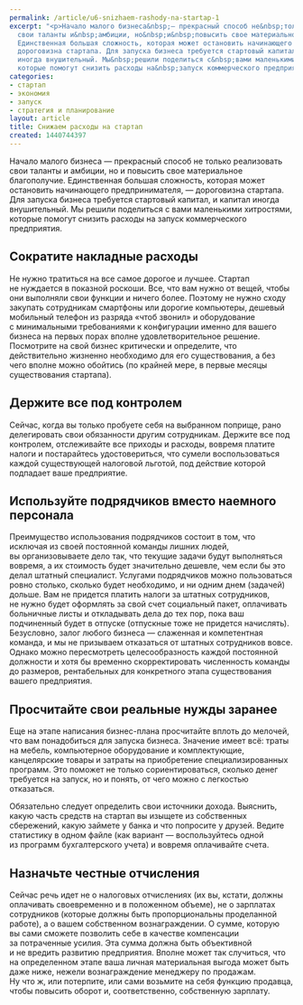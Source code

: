 ```yaml
---
permalink: /article/u6-snizhaem-rashody-na-startap-1
excerpt: "<p>Начало малого бизнеса&nbsp;— прекрасный способ не&nbsp;только реализовать
  свои таланты и&nbsp;амбиции, но&nbsp;и&nbsp;повысить свое материальное благополучие.
  Единственная большая сложность, которая может остановить начинающего предпринимателя,&nbsp;—
  дороговизна стартапа. Для запуска бизнеса требуется стартовый капитал, и&nbsp;капитал
  иногда внушительный. Мы&nbsp;решили поделиться с&nbsp;вами маленькими хитростями,
  которые помогут снизить расходы на&nbsp;запуск коммерческого предприятия. </p>"
categories:
- стартап
- экономия
- запуск
- стратегия и планирование
layout: article
title: Снижаем расходы на стартап
created: 1440744397
---
```

<p>Начало малого бизнеса&nbsp;— прекрасный способ не&nbsp;только реализовать свои таланты и&nbsp;амбиции, но&nbsp;и&nbsp;повысить свое материальное благополучие. Единственная большая сложность, которая может остановить начинающего предпринимателя,&nbsp;— дороговизна стартапа. Для запуска бизнеса требуется стартовый капитал, и&nbsp;капитал иногда внушительный. Мы&nbsp;решили поделиться с&nbsp;вами маленькими хитростями, которые помогут снизить расходы на&nbsp;запуск коммерческого предприятия. </p>
<h2>Сократите накладные расходы</h2>
<p>Не&nbsp;нужно тратиться на&nbsp;все самое дорогое и&nbsp;лучшее. Стартап не&nbsp;нуждается в&nbsp;показной роскоши. Все, что вам нужно от&nbsp;вещей, чтобы они выполняли свои функции и&nbsp;ничего более. Поэтому не&nbsp;нужно сходу закупать сотрудникам смартфоны или дорогие компьютеры, дешевый мобильный телефон из&nbsp;разряда «чтоб звонил» и&nbsp;оборудование с&nbsp;минимальными требованиями к&nbsp;конфигурации именно для вашего бизнеса на&nbsp;первых порах вполне удовлетворительное решение. Посмотрите на&nbsp;свой бизнес критически и&nbsp;определите, что действительно жизненно необходимо для его существования, а&nbsp;без чего вполне можно обойтись (по&nbsp;крайней мере, в&nbsp;первые месяцы существования стартапа).</p>
<h2>Держите все под контролем</h2>
<p>Сейчас, когда вы&nbsp;только пробуете себя на&nbsp;выбранном поприще, рано делегировать свои обязанности другим сотрудникам. Держите все под контролем, отслеживайте все приходы и&nbsp;расходы, вовремя платите налоги и&nbsp;постарайтесь удостовериться, что сумели воспользоваться каждой существующей налоговой льготой, под действие которой подпадает ваше предприятие. </p>
<h2>Используйте подрядчиков вместо наемного персонала</h2>
<p>Преимущество использования подрядчиков состоит в&nbsp;том, что исключая из&nbsp;своей постоянной команды лишних людей, вы&nbsp;организовываете дело так, что текущие задачи будут выполняться вовремя, а&nbsp;их&nbsp;стоимость будет значительно дешевле, чем если&nbsp;бы это делал штатный специалист. Услугами подрядчиков можно пользоваться ровно столько, сколько будет необходимо, и&nbsp;ни&nbsp;одним днем (задачей) дольше. Вам не&nbsp;придется платить налоги за&nbsp;штатных сотрудников, не&nbsp;нужно будет оформлять за&nbsp;свой счет социальный пакет, оплачивать больничные листы и&nbsp;откладывать дела до&nbsp;тех пор, пока ваш подчиненный будет в&nbsp;отпуске (отпускные тоже не&nbsp;придется начислять). Безусловно, залог любого бизнеса&nbsp;— слаженная и&nbsp;компетентная команда, и&nbsp;мы&nbsp;не&nbsp;призываем отказаться от&nbsp;штатных сотрудников вовсе. Однако можно пересмотреть целесообразность каждой постоянной должности и&nbsp;хотя&nbsp;бы временно скорректировать численность команды до&nbsp;размеров, рентабельных для конкретного этапа существования вашего предприятия.</p>
<h2>Просчитайте свои реальные нужды заранее</h2>
<p>Еще на&nbsp;этапе написания бизнес-плана просчитайте вплоть до&nbsp;мелочей, что вам понадобиться для запуска бизнеса. Значение имеет всё: траты на&nbsp;мебель, компьютерное оборудование и&nbsp;комплектующие, канцелярские товары и&nbsp;затраты на&nbsp;приобретение специализированных программ. Это поможет не&nbsp;только сориентироваться, сколько денег требуется на&nbsp;запуск, но&nbsp;и&nbsp;понять, от&nbsp;чего можно с&nbsp;легкостью отказаться. </p>
<p>Обязательно следует определить свои источники дохода. Выяснить, какую часть средств на&nbsp;стартап вы&nbsp;изыщете из&nbsp;собственных сбережений, какую займете у&nbsp;банка и&nbsp;что попросите у&nbsp;друзей. Ведите статистику в&nbsp;одном файле (как вариант&nbsp;— воспользуйтесь одной из&nbsp;программ бухгалтерского учета) и&nbsp;вовремя оплачивайте счета. </p>
<h2>Назначьте честные отчисления</h2>
<p>Сейчас речь идет не&nbsp;о&nbsp;налоговых отчислениях (их&nbsp;вы, кстати, должны оплачивать своевременно и&nbsp;в&nbsp;положенном объеме), не&nbsp;о&nbsp;зарплатах сотрудников (которые должны быть пропорциональны проделанной работе), а&nbsp;о&nbsp;вашем собственном вознаграждении. О&nbsp;сумме, которую вы&nbsp;сами сможете позволить себе в&nbsp;качестве компенсации за&nbsp;потраченные усилия. Эта сумма должна быть объективной и&nbsp;не&nbsp;вредить развитию предприятия. Вполне может так случиться, что на&nbsp;определенном этапе ваша личная материальная выгода может быть даже ниже, нежели вознаграждение менеджеру по&nbsp;продажам. Ну&nbsp;что&nbsp;ж, или потерпите, или сами возьмите на&nbsp;себя функцию продавца, чтобы повысить оборот&nbsp;и, соответственно, собственную зарплату. </p>

